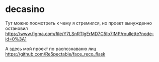 # decasino
Тут можно посмотреть к чему я стремился, но проект вынужденно остановил https://www.figma.com/file/Y7LSnRTlgErMD7C5Ib7IMP/roullette?node-id=0%3A1

А здесь мой проект по распознаваню лиц https://github.com/Re5pectable/face_reco_flask
